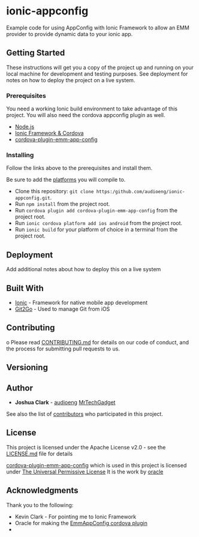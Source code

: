# ionic-appconfig
Example code for using AppConfig with Ionic Framework to allow an EMM provider to provide dynamic data to your ionic app.

## Getting Started

These instructions will get you a copy of the project up and running on your local machine for development and testing purposes. See deployment for notes on how to deploy the project on a live system.

### Prerequisites

You need a working Ionic build environment to take advantage of this project.
You will also need the cordova appconfig plugin as well. 


* [Node.js](https://nodejs.org/en/)
* [Ionic Framework & Cordova](http://ionicframework.com/getting-started/)
* [cordova-plugin-emm-app-config](https://github.com/oracle/cordova-plugin-emm-app-config)



### Installing

Follow the links above to the prerequisites and install them. 

Be sure to add the [platforms](http://ionicframework.com/docs/cli/platform/) you will compile to.

* Clone this repository: `git clone https:/github.com/audioeng/ionic-appconfig.git`.
* Run `npm install` from the project root.
* Run `cordova plugin add cordova-plugin-emm-app-config` from the project root.
* Run `ionic cordova platform add ios android` from the project root.
* Run `ionic build` for your platform of choice in a terminal from the project root.


## Deployment

Add additional notes about how to deploy this on a live system

## Built With

* [Ionic](http://ionicframework.com) - Framework for native mobile app development
* [Git2Go](http://git2go.com) - Used to manage Git from iOS

## Contributing
o
Please read [CONTRIBUTING.md](https://gist.github.com/PurpleBooth/b24679402957c63ec426) for details on our code of conduct, and the process for submitting pull requests to us.

## Versioning

## Author

* **Joshua Clark** - [audioeng](https://github.com/audioeng) [MrTechGadget](http://mrtechgadget.com/)

See also the list of [contributors](https://github.com/audioeng/ionic-appconfig/contributors) who participated in this project.

## License

This project is licensed under the Apache License v2.0 - see the [LICENSE.md](LICENSE.md) file for details

[cordova-plugin-emm-app-config](https://github.com/oracle/cordova-plugin-emm-app-config) which is used in this project is licensed under [The Universal Permissive License](https://opensource.org/licenses/UPL) It is the work by [oracle](https://github.com/oracle/cordova-plugin-emm-app-config)

## Acknowledgments
Thank you to the following:
* Kevin Clark - For pointing me to Ionic Framework
* Oracle for making the [EmmAppConfig cordova plugin](https://github.com/oracle/cordova-plugin-emm-app-config)
* 
